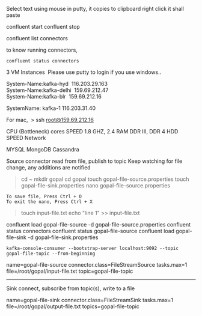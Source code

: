 Select text using mouse in putty, it copies to clipboard 
right click it shall paste

confluent start
confluent stop

  confluent list connectors
  
  to know running connectors,
    
    confluent status connectors

3 VM Instances  Please use putty to login if you use windows..

System-Name:kafka-hyd     116.203.29.163	       
System-Name:kafka-delhi     159.69.212.47	        
System-Name:kafka-blr     159.69.212.16      


SystemName: kafka-1   116.203.31.40  

For mac,  > ssh root@159.69.212.16

CPU (Bottleneck)
 cores 
 SPEED 1.8 GHZ, 2.4
 RAM DDR III, DDR 4
 HDD SPEED
 Network

 MYSQL
 MongoDB
 Cassandra

 
 Source connector read from file, publish to topic
  Keep watching for file change, any additions are notified

> cd ~
> mkdir gopal
> cd gopal
> touch gopal-file-source.properties
> touch gopal-file-sink.properties
> nano gopal-file-source.properties
  
    To save file, Press Ctrl + O
    To exit the nano, Press Ctrl + X
    
> touch input-file.txt
> echo "line 1" >> input-file.txt

    
    
confluent load gopal-file-source -d gopal-file-source.properties
confluent status connectors
confluent status gopal-file-source
confluent load gopal-file-sink -d gopal-file-sink.properties




    kafka-console-consumer --bootstrap-server localhost:9092 --topic gopal-file-topic --from-beginning



name=gopal-file-source
connector.class=FileStreamSource
tasks.max=1
file=/root/gopal/input-file.txt
topic=gopal-file-topic


---
  
  Sink connect, subscribe from topic(s), write to a file
  
name=gopal-file-sink
connector.class=FileStreamSink
tasks.max=1
file=/root/gopal/output-file.txt
topics=gopal-file-topic
